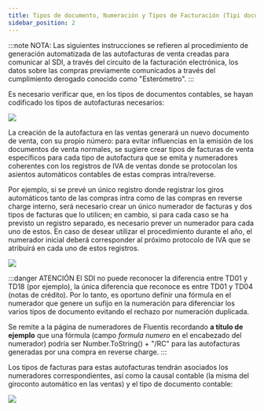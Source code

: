 ```yaml
---
title: Tipos de documento, Numeración y Tipos de Facturación (Tipi documento, Numerazione e Tipi Fatt.)
sidebar_position: 2
---
```

:::note NOTA:
Las siguientes instrucciones se refieren al procedimiento de generación automatizada de las autofacturas de venta creadas para comunicar al SDI, a través del circuito de la facturación electrónica, los datos sobre las compras previamente comunicados a través del cumplimiento derogado conocido como "Esterómetro".
:::

Es necesario verificar que, en los tipos de documentos contables, se hayan codificado los tipos de autofacturas necesarios:

![](/img/it-it/finance-area/e-invoice/auto-invoice/doc-types.png)

La creación de la autofactura en las ventas generará un nuevo documento de venta, con su propio número: para evitar influencias en la emisión de los documentos de venta normales, se sugiere crear tipos de facturas de venta específicos para cada tipo de autofactura que se emita y numeradores coherentes con los registros de IVA de ventas donde se protocolan los asientos automáticos contables de estas compras intra/reverse.

Por ejemplo, si se prevé un único registro donde registrar los giros automáticos tanto de las compras intra como de las compras en reverse charge interno, será necesario crear un único numerador de facturas y dos tipos de facturas que lo utilicen; en cambio, si para cada caso se ha previsto un registro separado, es necesario prever un numerador para cada uno de estos. En caso de desear utilizar el procedimiento durante el año, el numerador inicial deberá corresponder al próximo protocolo de IVA que se atribuirá en cada uno de estos registros.

![](/img/it-it/finance-area/e-invoice/auto-invoice/numeration.png)

:::danger ATENCIÓN
El SDI no puede reconocer la diferencia entre TD01 y TD18 (por ejemplo), la única diferencia que reconoce es entre TD01 y TD04 (notas de crédito). Por lo tanto, es oportuno definir una fórmula en el numerador que genere un sufijo en la numeración para diferenciar los varios tipos de documento evitando el rechazo por numeración duplicada.

Se remite a la página de numeradores de Fluentis recordando **a título de ejemplo** que una fórmula (campo *formula numero* en el encabezado del numerador) podría ser Number.ToString() + "/RC" para las autofacturas generadas por una compra en reverse charge.
:::

Los tipos de facturas para estas autofacturas tendrán asociados los numeradores correspondientes, así como la causal contable (la misma del giroconto automático en las ventas) y el tipo de documento contable:

![](/img/it-it/finance-area/e-invoice/auto-invoice/invoice-type.png)